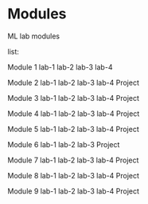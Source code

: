 # Modules
ML lab modules

list:

Module 1
lab-1
lab-2
lab-3
lab-4

Module 2
lab-1
lab-2
lab-3
lab-4
Project

Module 3
lab-1
lab-2
lab-3
lab-4
Project

Module 4
lab-1
lab-2
lab-3
lab-4
Project

Module 5
lab-1
lab-2
lab-3
lab-4
Project

Module 6
lab-1
lab-2
lab-3
Project

Module 7
lab-1
lab-2
lab-3
lab-4
Project

Module 8
lab-1
lab-2
lab-3
lab-4
Project

Module 9
lab-1
lab-2
lab-3
lab-4
Project

